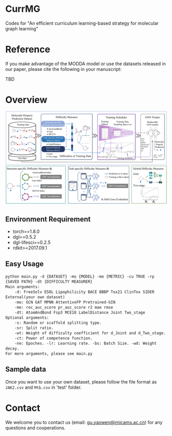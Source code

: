 # CurrMG
Codes for "An efficient curriculum learning-based strategy for molecular graph learning"
# Reference
If you make advantage of the MODDA model or use the datasets released in our paper, please cite the following in your manuscript:

TBD
# Overview
![CurrMG](https://github.com/gu-yaowen/CurrMG/blob/main/overview.png)
## Environment Requirement
* torch==1.8.0
* dgl==0.5.2
* dgl-lifesci==0.2.5
* rdkit>=2017.09.1
## Easy Usage
    python main.py -d {DATASET} -mo {MODEL} -me {METRIC} -cu TRUE -rp {SAVED PATH} -dt {DIFFICULTY MEASURER}
    Main arguments:
        -d: FreeSolv ESOL Lipophilicity BACE BBBP Tox21 ClinTox SIDER External(your own dataset)
        -mo: GCN GAT MPNN AttentiveFP Pretrained-GIN
        -me: roc_auc_score pr_auc_score r2 mae rmse
        -dt: AtomAndBond Fsp3 MCE18 LabelDistance Joint Two_stage
    Optional arguments:
        -s: Random or scaffold splitting type.
        -sr: Split ratio.
        -wt: Weight of difficulty coefficient for d_Joint and d_Two_stage.
        -ct: Power of competence function.
        -ne: Epoches. -lr: Learning rate. -bs: Batch Size. -wd: Weight decay.
    For more arguments, please see main.py
## Sample data
Once you want to use your own dataset, please follow the file format as ``JAK2.csv`` and ``Mtb.csv`` in 'test' folder.
# Contact
We welcome you to contact us (email: gu.yaowen@imicams.ac.cn) for any questions and cooperations.
